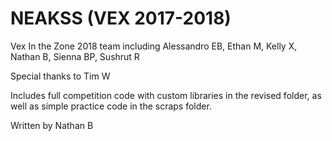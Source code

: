 # NEAKSS (VEX 2017-2018)

Vex In the Zone 2018 team including Alessandro EB, Ethan M, Kelly X, Nathan B, Sienna BP, Sushrut R

Special thanks to Tim W

Includes full competition code with custom libraries in the revised folder, as well as simple practice code in the scraps folder.

Written by Nathan B
